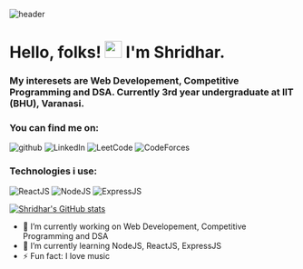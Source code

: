 
![header](https://capsule-render.vercel.app/api?type=wave&color=auto&height=300&section=header&text=Shridhar's%20GitHub%20Profile%20&fontSize=45)
# Hello, folks! <img src="https://raw.githubusercontent.com/MartinHeinz/MartinHeinz/master/wave.gif" width="30px"> I'm Shridhar.

### My interesets are Web Developement, Competitive Programming and DSA. Currently 3rd year undergraduate at IIT (BHU), Varanasi.
### You can find me on:

![github](https://img.shields.io/badge/GitHub-000000?style=for-the-badge&logo=GitHub&logoColor=white)
![LinkedIn](https://img.shields.io/badge/LinkedIn-000000?style=for-the-badge&logo=LinkedIn&logoColor=blue)
![LeetCode](https://img.shields.io/badge/LeetCode-000000?style=for-the-badge&logo=LeetCode&logoColor=yellow)
![CodeForces](https://img.shields.io/badge/CodeForces-000000?style=for-the-badge&logo=CodeForces)
### Technologies i use:
![ReactJS](https://img.shields.io/badge/ReactJS-000000?style=for-the-badge&logo=React&logoColor=blue)
![NodeJS](https://img.shields.io/badge/NodeJS-000000?style=for-the-badge&logo=Node&logoColor=green)
![ExpressJS](https://img.shields.io/badge/ExpressJS-000000?style=for-the-badge&logo=Express&logoColor=brown)

[![Shridhar's GitHub stats](https://github-readme-stats.vercel.app/api?username=shridhar998)](https://github.com/anuraghazra/github-readme-stats)

- 🔭 I’m currently working on Web Developement, Competitive Programming and DSA
- 🌱 I’m currently learning NodeJS, ReactJS, ExpressJS
- ⚡ Fun fact: I love music

